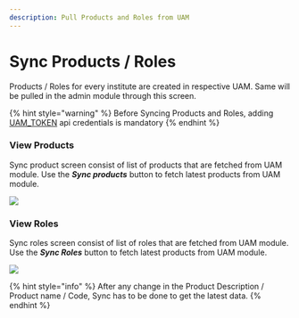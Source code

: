 ```yaml
---
description: Pull Products and Roles from UAM
---
```


# Sync Products / Roles

Products / Roles for every institute are created in respective UAM. Same will be pulled in the admin module through this screen.&#x20;

{% hint style="warning" %}
Before Syncing Products and Roles, adding [UAM\_TOKEN](api-config.md#uam-token-generation-api) api credentials is mandatory
{% endhint %}

### **View Products**

Sync product screen consist of list of products that are fetched from UAM module. Use the _**Sync products**_ button to fetch latest products from UAM module.

![](https://lh6.googleusercontent.com/xF64dMZX4s7xmNfhtXT9LRZGZfU0\_ZOUDd6zRY7tqpQjTAO3fK-GGhk7dLsVLUrRKDFZ1rmMj9FkcaV2Ib50PyIrzIKDrPEqYW42ZwDokn37HFUdOIjy1ZJwb6uItq3DDnwlOcqh)

### View Roles

Sync roles screen consist of list of roles that are fetched from UAM module. Use the _**Sync Roles**_ button to fetch latest products from UAM module.

![](https://lh5.googleusercontent.com/TPF-uoun-UvTdb59\_u4LZnSA2EmagoafB7w0cdrAd4C1ejv6WGVppOCw2-7BkDgUqaXqy8duhwAavP9yNu1j9iMKXSHcwr3PySjFRntywa2OsozXWvGIoAC0CPRiOSZQL8Kl1\_cV)

{% hint style="info" %}
After any change in the Product Description / Product name / Code, Sync has to be done to get the latest data. &#x20;
{% endhint %}
